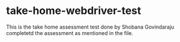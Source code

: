 # take-home-webdriver-test
This is the take home assessment test done by Shobana Govindaraju
completetd the assessment as mentioned in the file.
